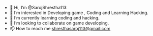 - 👋 Hi, I’m @SarojShrestha113
- 👀 I’m interested in Developing game , Coding and Learning Hacking.
- 🌱 I’m currently learning coding and hacking.
- 💞️ I’m looking to collaborate on game developing.
- 📫 How to reach me shresthasaroj113@gmail.com

<!---
SarojShrestha11/SarojShrestha11 is a ✨ special ✨ repository because its `README.md` (this file) appears on your GitHub profile.
You can click the Preview link to take a look at your changes.
--->
